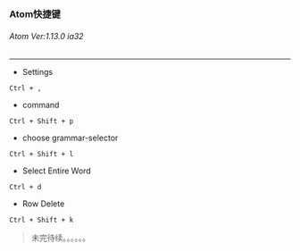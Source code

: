 ### Atom快捷键
###### Atom Ver:1.13.0 ia32
***

+ Settings
```
Ctrl + ,
```

+ command
```
Ctrl + Shift + p
```

+ choose grammar-selector
```
Ctrl + Shift + l
```

+ Select Entire Word
```
Ctrl + d
```

+ Row Delete
```
Ctrl + Shift + k
```



> 未完待续。。。。。。
